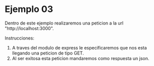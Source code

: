 # Ejemplo 03 

Dentro de este ejemplo realizaremos una peticion a la url "http://localhost:3000".

Instrucciones:

1. A traves del modulo de express le especificaremos que nos esta llegando una peticion de tipo GET.
1. Al ser exitosa esta peticion mandaremos como respuesta un json.
